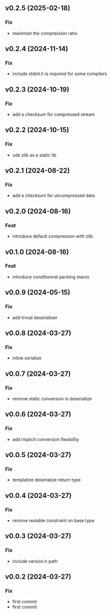 ## v0.2.5 (2025-02-18)

### Fix

- maximize the compression ratio

## v0.2.4 (2024-11-14)

### Fix

- include stdint.h is required for some compilers

## v0.2.3 (2024-10-19)

### Fix

- add a checksum for compressed stream

## v0.2.2 (2024-10-15)

### Fix

- ude zlib as a static lib

## v0.2.1 (2024-08-22)

### Fix

- add a checksum for uncompressed data

## v0.2.0 (2024-08-16)

### Feat

- introduce default compression with zlib

## v0.1.0 (2024-08-16)

### Feat

- introduce conditionnal packing macro

## v0.0.9 (2024-05-15)

### Fix

- add trivial deserializer

## v0.0.8 (2024-03-27)

### Fix

- inline serialize

## v0.0.7 (2024-03-27)

### Fix

- remove static conversion in deserialize

## v0.0.6 (2024-03-27)

### Fix

- add implicit conversion flexibility

## v0.0.5 (2024-03-27)

### Fix

- templatize deserialize return type

## v0.0.4 (2024-03-27)

### Fix

- remove resiable constraint on base type

## v0.0.3 (2024-03-27)

### Fix

- include version.h path

## v0.0.2 (2024-03-27)

### Fix

- first commit
- first commit
